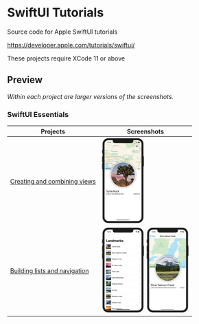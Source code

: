 # SwiftUI Tutorials

Source code for Apple SwiftUI tutorials

https://developer.apple.com/tutorials/swiftui/

These projects require XCode 11 or above

## Preview

*Within each project are larger versions of the screenshots.*

### SwiftUI Essentials

Projects | Screenshots
---      | ---
[Creating and combining views](SwiftUIEssentials/CreatingAndCombiningViews) | ![screen01](SwiftUIEssentials/CreatingAndCombiningViews/screenshots/small/screen01.png)
[Building lists and navigation](SwiftUIEssentials/BuildingListsAndNavigation) | ![screen01](SwiftUIEssentials/BuildingListsAndNavigation/screenshots/small/screen01.png) ![screen01](SwiftUIEssentials/BuildingListsAndNavigation/screenshots/small/screen02.png)

